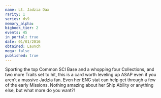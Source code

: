```yaml
---
name: Lt. Jadzia Dax
rarity: 1
series: ds9
memory_alpha:
bigbook_tier: 2
events: 45
in_portal: true
date: 01/01/2016
obtained: Launch
mega: false
published: true
---
```


Sporting the top Common SCI Base and a whopping four Collections, and two more Traits set to hit, this is a card worth leveling up ASAP even if you aren’t a massive Jadzia fan. Even her ENG stat can help get through a few of the early Missions. Nothing amazing about her Ship Ability or anything else, but what more do you want?!
